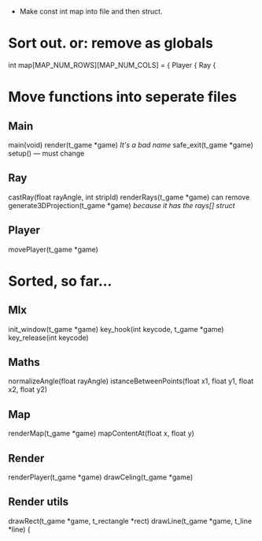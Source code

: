 - Make const int map into file and then struct. 


# Sort out. or: remove as globals
int map[MAP_NUM_ROWS][MAP_NUM_COLS] = {
Player {
Ray {

# Move functions into seperate files

## Main
main(void)
render(t_game \*game) *It's a bad name*
safe_exit(t_game *game)
setup() — must change


## Ray
castRay(float rayAngle, int stripId)
renderRays(t_game \*game) can remove
generate3DProjection(t_game \*game) *because it has the rays[] struct*

## Player
movePlayer(t_game *game)




# Sorted, so far...

## Mlx
init_window(t_game *game)
key_hook(int keycode, t_game *game)
key_release(int keycode)

## Maths
normalizeAngle(float rayAngle)
istanceBetweenPoints(float x1, float y1, float x2, float y2)

## Map
renderMap(t_game *game)
mapContentAt(float x, float y)

## Render
renderPlayer(t_game *game)
drawCeling(t_game *game)

## Render utils
drawRect(t_game *game, t_rectangle *rect)
drawLine(t_game *game, t_line *line) {


